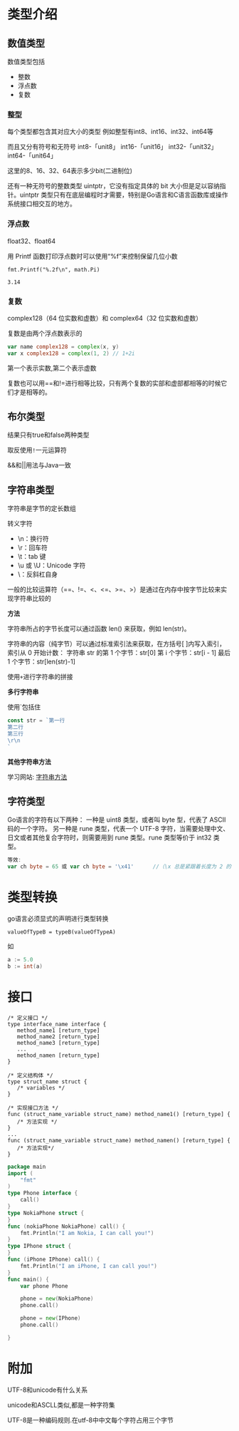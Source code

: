 # 类型介绍

## 数值类型

数值类型包括
+ 整数
+ 浮点数
+ 复数

### 整型

每个类型都包含其对应大小的类型
例如整型有int8、int16、int32、int64等

而且又分有符号和无符号
int8-「unit8」
int16-「unit16」
int32-「unit32」
int64-「unit64」

这里的8、16、32、64表示多少bit(二进制位)

还有一种无符号的整数类型 uintptr，它没有指定具体的 bit 大小但是足以容纳指针。uintptr 类型只有在底层编程时才需要，特别是Go语言和C语言函数库或操作系统接口相交互的地方。

### 浮点数

float32、float64

用 Printf 函数打印浮点数时可以使用“%f”来控制保留几位小数

    fmt.Printf("%.2f\n", math.Pi)
    
    3.14


### 复数

complex128（64 位实数和虚数）和 complex64（32 位实数和虚数）

复数是由两个浮点数表示的
```go
var name complex128 = complex(x, y)
var x complex128 = complex(1, 2) // 1+2i
```

第一个表示实数,第二个表示虚数

复数也可以用==和!=进行相等比较，只有两个复数的实部和虚部都相等的时候它们才是相等的。


## 布尔类型

结果只有true和false两种类型

取反使用`!`一元运算符

&&和||用法与Java一致

## 字符串类型

字符串是字节的定长数组

转义字符
+ \n：换行符
+ \r：回车符
+ \t：tab 键
+ \u 或 \U：Unicode 字符
+ \\：反斜杠自身

一般的比较运算符（==、!=、<、<=、>=、>）是通过在内存中按字节比较来实现字符串比较的

**方法**

字符串所占的字节长度可以通过函数 len() 来获取，例如 len(str)。

字符串的内容（纯字节）可以通过标准索引法来获取，在方括号[ ]内写入索引，索引从 0 开始计数：
字符串 str 的第 1 个字节：str[0]
第 i 个字节：str[i - 1]
最后 1 个字节：str[len(str)-1]

使用`+`进行字符串的拼接


**多行字符串**

使用`包括住
```go
const str = `第一行
第二行
第三行
\r\n
`
```

**其他字符串方法**

学习网站:
[字符串方法](http://c.biancheng.net/view/17.html)


## 字符类型


Go语言的字符有以下两种：
一种是 uint8 类型，或者叫 byte 型，代表了 ASCII 码的一个字符。
另一种是 rune 类型，代表一个 UTF-8 字符，当需要处理中文、日文或者其他复合字符时，则需要用到 rune 类型。rune 类型等价于 int32 类型。

```go
等效:
var ch byte = 65 或 var ch byte = '\x41'      //（\x 总是紧跟着长度为 2 的 16 进制数）
```


# 类型转换

go语言必须显式的声明进行类型转换

`valueOfTypeB = typeB(valueOfTypeA)`

如
```go
a := 5.0
b := int(a)
```

# 接口

```
/* 定义接口 */
type interface_name interface {
   method_name1 [return_type]
   method_name2 [return_type]
   method_name3 [return_type]
   ...
   method_namen [return_type]
}

/* 定义结构体 */
type struct_name struct {
   /* variables */
}

/* 实现接口方法 */
func (struct_name_variable struct_name) method_name1() [return_type] {
   /* 方法实现 */
}
...
func (struct_name_variable struct_name) method_namen() [return_type] {
   /* 方法实现*/
}
```

```go
package main
import (
    "fmt"
)
type Phone interface {
    call()
}
type NokiaPhone struct {
}
func (nokiaPhone NokiaPhone) call() {
    fmt.Println("I am Nokia, I can call you!")
}
type IPhone struct {
}
func (iPhone IPhone) call() {
    fmt.Println("I am iPhone, I can call you!")
}
func main() {
    var phone Phone

    phone = new(NokiaPhone)
    phone.call()

    phone = new(IPhone)
    phone.call()

}
```

# 附加

UTF-8和unicode有什么关系

unicode和ASCLL类似,都是一种字符集

UTF-8是一种编码规则.在utf-8中中文每个字符占用三个字节

